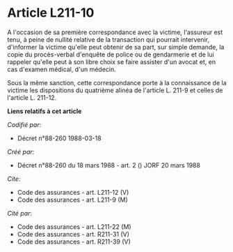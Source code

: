 # Article L211-10

A l'occasion de sa première correspondance avec la victime, l'assureur est tenu, à peine de nullité relative de la
transaction qui pourrait intervenir, d'informer la victime qu'elle peut obtenir de sa part, sur simple demande, la copie du
procès-verbal d'enquête de police ou de gendarmerie et de lui rappeler qu'elle peut à son libre choix se faire assister d'un
avocat et, en cas d'examen médical, d'un médecin.

Sous la même sanction, cette correspondance porte à la connaissance de la victime les dispositions du quatrième alinéa de
l'article L. 211-9 et celles de l'article L. 211-12.

**Liens relatifs à cet article**

_Codifié par_:

  - Décret n°88-260 1988-03-18

_Créé par_:

  - Décret n°88-260 du 18 mars 1988 - art. 2 () JORF 20 mars 1988

_Cite_:

  - Code des assurances - art. L211-12 (V)
  - Code des assurances - art. L211-9 (M)

_Cité par_:

  - Code des assurances - art. L211-22 (M)
  - Code des assurances - art. R211-31 (V)
  - Code des assurances - art. R211-39 (V)
